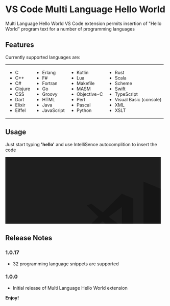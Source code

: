 # VS Code Multi Language Hello World

Multi Language Hello World VS Code extension permits insertion of "Hello World"
program text for a number of programming languages

## Features

Currently supported languages are:

<table><tr><td>

- C
- C++
- C#
- Clojure
- CSS
- Dart
- Elixir
- Eiffel

</td>
<td>

- Erlang
- F#
- Fortran
- Go
- Groovy
- HTML
- Java
- JavaScript

</td>
<td>

- Kotlin
- Lua
- Makefile
- MASM
- Objective-C
- Perl
- Pascal
- Python

</td>
<td>

- Rust
- Scala
- Scheme
- Swift
- TypeScript
- Visual Basic (console)
- XML
- XSLT

</td>

</tr>
</table>

## Usage
Just start typing **'hello'** and use IntelliSence autocomplition to insert the code

![alt text](example.gif) 

## Release Notes

### 1.0.17

- 32 programming language snippets are supported

### 1.0.0

- Initial release of Multi Language Hello World extension

**Enjoy!**
